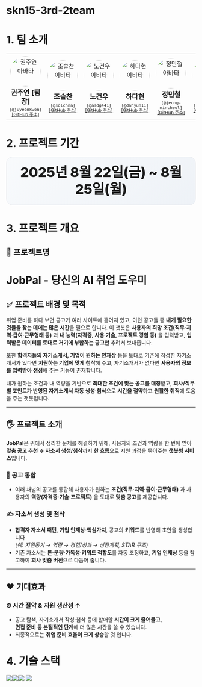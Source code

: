 # skn15-3rd-2team

# 1. 팀 소개
<table>
  <tr>
    <td align="center" width="150" style="padding:6px 8px;">
      <a href="https://github.com/juyeonkwon" style="text-decoration:none;">
        <img src="https://github.com/juyeonkwon.png" width="80" style="border-radius:50%;" alt="권주연 아바타"/><br/>
      </a>
      <div style="font-size:18px; font-weight:800; line-height:1.25; margin-top:6px;">권주연 [팀장]</div>
      <div style="font-size:13px; margin-top:4px;"><code>[@juyeonkwon]</code></div>
      <div style="font-size:12px; line-height:1.2;"><a href="https://github.com/juyeonkwon">[GitHub 주소]</a></div>
    </td>
    <td align="center" width="150" style="padding:6px 8px;">
      <a href="https://github.com/solchna" style="text-decoration:none;">
        <img src="https://github.com/solchna.png" width="80" style="border-radius:50%;" alt="조솔찬 아바타"/><br/>
      </a>
      <div style="font-size:18px; font-weight:800; line-height:1.25; margin-top:6px;">조솔찬</div>
      <div style="font-size:13px; margin-top:4px;"><code>[@solchna]</code></div>
      <div style="font-size:12px; line-height:1.2;"><a href="https://github.com/solchna">[GitHub 주소]</a></div>
    </td>
    <td align="center" width="150" style="padding:6px 8px;">
      <a href="https://github.com/asdg441" style="text-decoration:none;">
        <img src="https://github.com/asdg441.png" width="80" style="border-radius:50%;" alt="노건우 아바타"/><br/>
      </a>
      <div style="font-size:18px; font-weight:800; line-height:1.25; margin-top:6px;">노건우</div>
      <div style="font-size:13px; margin-top:4px;"><code>[@asdg441]</code></div>
      <div style="font-size:12px; line-height:1.2;"><a href="https://github.com/asdg441">[GitHub 주소]</a></div>
    </td>
    <td align="center" width="150" style="padding:6px 8px;">
      <a href="https://github.com/dahyun11" style="text-decoration:none;">
        <img src="https://github.com/dahyun11.png" width="80" style="border-radius:50%;" alt="하다현 아바타"/><br/>
      </a>
      <div style="font-size:18px; font-weight:800; line-height:1.25; margin-top:6px;">하다현</div>
      <div style="font-size:13px; margin-top:4px;"><code>[@dahyun11]</code></div>
      <div style="font-size:12px; line-height:1.2;"><a href="https://github.com/dahyun11">[GitHub 주소]</a></div>
    </td>
    <td align="center" width="150" style="padding:6px 8px;">
      <a href="https://github.com/jeong-mincheol" style="text-decoration:none;">
        <img src="https://github.com/jeong-mincheol.png" width="80" style="border-radius:50%;" alt="정민철 아바타"/><br/>
      </a>
      <div style="font-size:18px; font-weight:800; line-height:1.25; margin-top:6px;">정민철</div>
      <div style="font-size:13px; margin-top:4px;"><code>[@jeong-mincheol]</code></div>
      <div style="font-size:12px; line-height:1.2;"><a href="https://github.com/jeong-mincheol">[GitHub 주소]</a></div>
    </td>
    <td align="center" width="150" style="padding:6px 8px;">
      <a href="https://github.com/AQUAQUA5" style="text-decoration:none;">
        <img src="https://github.com/AQUAQUA5.png" width="80" style="border-radius:50%;" alt="오원장 아바타"/><br/>
      </a>
      <div style="font-size:18px; font-weight:800; line-height:1.25; margin-top:6px;">오원장</div>
      <div style="font-size:13px; margin-top:4px;"><code>[@AQUAQUA5]</code></div>
      <div style="font-size:12px; line-height:1.2;"><a href="https://github.com/AQUAQUA5">[GitHub 주소]</a></div>
    </td>
  </tr>
</table>










# 2. 프로젝트 기간
<div align="center">
  <div style="display:inline-block;padding:18px 24px;border-radius:16px;border:1px solid #e5e7eb;background:linear-gradient(135deg,#f8fafc,#eef2f7);">
    <div style="font-size:clamp(24px, 5vw, 36px); font-weight:800; line-height:1.25; letter-spacing:-0.01em;">
      2025년 8월 22일(금) ~ 8월 25일(월)
    </div>
  </div>
</div>

# 3. 프로젝트 개요

## 📕 프로젝트명
 
  # JobPal - 당신의 AI 취업 도우미


## ✅ 프로젝트 배경 및 목적

취업 준비를 하다 보면 공고가 여러 사이트에 흩어져 있고, 이런 공고들 중 **내게 필요한 것들을 찾는 데에는 많은 시간**을 필요로 합니다. 이 챗봇은 **사용자의 희망 조건(직무·지역·급여·근무형태 등)** 과 **내 능력(자격증, 사용 기술, 프로젝트 경험 등)** 을 입력받고, **입력받은 데이터를 토대로 거기에 부합하는 공고만** 추려서 보내줍니다.  

또한 **합격자들의 자기소개서, 기업이 원하는 인재상** 등을 토대로 기존에 작성한 자기소개서가 있다면 **지원하는 기업에 맞게 첨삭**해 주고, 자기소개서가 없다면 **사용자의 정보를 입력받아 생성**해 주는 기능이 존재합니다.  

내가 원하는 조건과 내 역량을 기반으로 **최대한 조건에 맞는 공고를 매칭**받고, **회사/직무별 포인트가 반영된 자기소개서 자동 생성·첨삭**으로 **시간을 절약**하고 **원활한 취직**에 도움을 주는 챗봇입니다.

---

## 🖐️ 프로젝트 소개

**JobPal**은 위에서 정리한 문제를 해결하기 위해, 사용자의 조건과 역량을 한 번에 받아  
**맞춤 공고 추천 → 자소서 생성/첨삭**까지 **한 흐름**으로 지원 과정을 묶어주는 **챗봇형 서비스**입니다.

### 🔗 공고 통합
- 여러 채널의 공고를 통합해 사용자가 원하는 **조건(직무·지역·급여·근무형태)** 과 사용자의 **역량(자격증·기술·프로젝트)** 을 토대로 **맞춤 공고**를 제공합니다.

### ✍️ 자소서 생성 및 첨삭
- **합격자 자소서 패턴**, **기업 인재상·핵심가치**, 공고의 **키워드**를 반영해 초안을 생성합니다  
  _(예: 지원동기 → 역량 → 경험/성과 → 성장계획, STAR 구조)_  
- 기존 자소서는 **톤·분량·가독성·키워드 적합도**를 자동 조정하고, **기업 인재상** 등을 참고하여 **회사 맞춤 버전**으로 다듬어 줍니다.

---

## ❤️ 기대효과

### ⏱ 시간 절약 & 지원 생산성 ↑
- 공고 탐색, 자기소개서 작성·첨삭 등에 할애할 **시간이 크게 줄어들고**,  
  **면접 준비 등 본질적인 단계**에 더 많은 시간을 쓸 수 있습니다.  
- 최종적으로는 **취업 준비 효율이 크게 상승**할 것 입니다.




# 4. 기술 스택
<img src="https://img.shields.io/badge/python-%233776AB.svg?&style=for-the-badge&logo=python&logoColor=white" /><img src="https://img.shields.io/badge/postgresql-%23336791.svg?&style=for-the-badge&logo=postgresql&logoColor=white" /><img src="https://img.shields.io/badge/openai-%23412991.svg?&style=for-the-badge&logo=openai&logoColor=white" />
<img src="https://img.shields.io/badge/pandas-%23150458.svg?&style=for-the-badge&logo=pandas&logoColor=white" />


